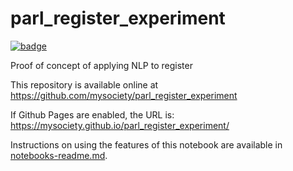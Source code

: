 
# parl_register_experiment

[![badge](https://mybinder.org/badge.svg)](https://mybinder.org/v2/gh/mysociety/parl_register_experiment/HEAD)

Proof of concept of applying NLP to register

This repository is available online at https://github.com/mysociety/parl_register_experiment

If Github Pages are enabled, the URL is: https://mysociety.github.io/parl_register_experiment/

Instructions on using the features of this notebook are available in [notebooks-readme.md](notebooks-readme.md).
